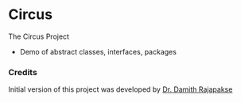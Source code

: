 # Circus
The Circus Project

- Demo of abstract classes, interfaces, packages

### Credits

Initial version of this project was developed by [Dr. Damith Rajapakse](https://github.com/damithc)